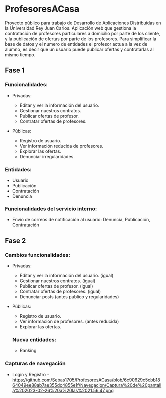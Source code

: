 # ProfesoresACasa

Proyecto público para trabajo de Desarrollo de Aplicaciones Distribuidas en la Universidad Rey Juan Carlos. Aplicación web que gestiona la contratación de profesores particulares a domicilio por parte de los cliente, y la publicación de ofertas por parte de los profesores. Para simplificar la base de datos y el numero de entidades el profesor actua a la vez de alumno, es decir que un usuario puede publicar ofertas y contratarlas al mismo tiempo.

## Fase 1 

### Funcionalidades:
* Privadas:
  - Editar y ver la información del usuario.
  - Gestionar nuestros contratos.
  - Publicar ofertas de profesor.
  - Contratar ofertas de profesores.

* Públicas:
  - Registro de usuario.
  - Ver información reducida de profesores.
  - Explorar las ofertas.
  - Denunciar irregularidades.


### Entidades:
- Usuario
- Publicación
- Contratación
- Denuncia

### Funcionalidades del servicio interno:
- Envio de correos de notificación al usuario: Denuncia, Publicación, Contratación

## Fase 2

### Cambios funcionalidades:
* Privadas:
  - Editar y ver la información del usuario. (igual)
  - Gestionar nuestros contratos. (igual)
  - Publicar ofertas de profesor. (igual)
  - Contratar ofertas de profesores. (igual)
  - Denunciar posts (antes publico y regularidades)

* Públicas:
  - Registro de usuario.
  - Ver información de profesores. (antes reducida)
  - Explorar las ofertas.
  
  ### Nueva entidades:
  - Ranking


### Capturas de navegación
* Login y Registro
  -https://github.com/Sebas1705/ProfesoresACasa/blob/6c90629c5cbb1864049ee88ab7ae355dc4855e1f/Navegacion/Captura%20de%20pantalla%202023-02-26%20a%20las%2021.56.47.png
